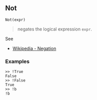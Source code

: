 ## Not

``` 
Not(expr)
``` 
> negates the logical expression `expr`.

See
* [Wikipedia - Negation](https://en.wikipedia.org/wiki/Negation)

### Examples
```
>> !True
False
>> !False
True
>> !b
!b
```
